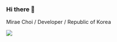 ### Hi there 👋
Mirae Choi / Developer / Republic of Korea

<a href="" target="_blank"><img src="https://img.shields.io/badge/Email-1DDB16?style=flat-square&logo=Email&logoColor=white&link=mailto:pnenv@naver.com"/></a>
<!--
**MiraeChoi/MiraeChoi** is a ✨ _special_ ✨ repository because its `README.md` (this file) appears on your GitHub profile.

Here are some ideas to get you started:

- 🔭 I’m currently working on ...
- 🌱 I’m currently learning ...
- 👯 I’m looking to collaborate on ...
- 🤔 I’m looking for help with ...
- 💬 Ask me about ...
- 📫 How to reach me: ...
- 😄 Pronouns: ...
- ⚡ Fun fact: ...
-->
